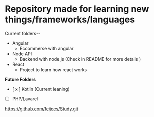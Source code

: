 # Repository made for learning new things/frameworks/languages

Current folders--

* Angular
    * Eccommerse with angular
* Node API
    * Backend with node.js (Check in README for more details )
* React
    * Project to learn how react works

**Future Folders**
- [ x ] Kotlin  (Current leaning)
- [ ] PHP/Lavarel

https://github.com/feijoes/Study.git